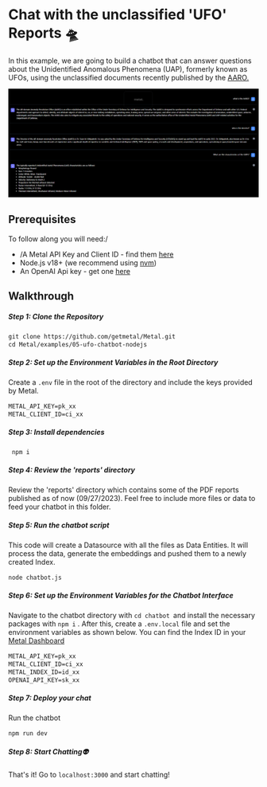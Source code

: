 # Chat with the unclassified 'UFO' Reports 🛸

In this example, we are going to build a chatbot that can answer questions about the Unidentified Anomalous Phenomena (UAP),  formerly known as UFOs,  using the unclassified documents recently published by the [AARO.](https://www.aaro.mil/)

![1695844711490](image/README/1695844711490.png)

## **Prerequisites**

To follow along you will need:/

* /A Metal API Key and Client ID - find them [here](https://app.getmetal.io/settings/organization)
* Node.js v18+ (we recommend using [nvm](https://github.com/nvm-sh/nvm))
* An OpenAI Api key - get one [here](https://platform.openai.com/account/api-keys)

## Walkthrough

##### Step 1: Clone the Repository

```
git clone https://github.com/getmetal/Metal.git
cd Metal/examples/05-ufo-chatbot-nodejs
```

##### Step 2: Set up the Environment Variables in the Root Directory

Create a `.env` file in the root of the directory and include the keys provided by Metal.

```
METAL_API_KEY=pk_xx
METAL_CLIENT_ID=ci_xx
```

##### Step 3: Install dependencies

```
 npm i
```

##### Step 4: Review the 'reports' directory

Review the 'reports' directory which contains some of the PDF reports published as of now (09/27/2023). Feel free to include more files or data to feed your chatbot in this folder.

##### Step 5: Run the chatbot script

This code will create a Datasource with all the files as Data Entities. It will process the data, generate the embeddings and pushed them to a newly created Index.

```
node chatbot.js
```

##### Step 6: Set up the Environment Variables for the Chatbot Interface

Navigate to the chatbot directory with `cd chatbot `and install the necessary packages with `npm i` . After this, create a `.env.local` file and set the environment variables as shown below. You can find the Index ID in your [Metal Dashboard](app.getmetal.io)

```
METAL_API_KEY=pk_xx
METAL_CLIENT_ID=ci_xx
METAL_INDEX_ID=id_xx
OPENAI_API_KEY=sk_xx
```

##### Step 7: Deploy your chat

Run the chatbot

```
npm run dev
```

##### Step 8: Start Chatting👽

That's it! Go to `localhost:3000` and start chatting!
